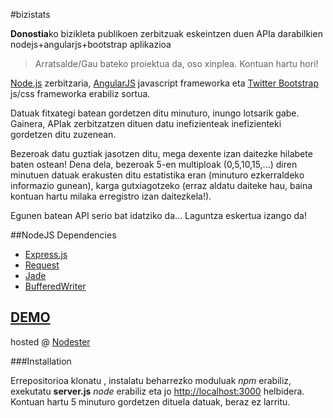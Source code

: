 #bizistats

**Donostia**ko bizikleta publikoen zerbitzuak eskeintzen duen APIa darabilkien nodejs+angularjs+bootstrap aplikazioa

> Arratsalde/Gau bateko proiektua da, oso xinplea. Kontuan hartu hori!  

[Node.js](http://nodejs.org/) zerbitzaria, [AngularJS](http://www.angularjs.org/) javascript frameworka eta [Twitter Bootstrap](http://twitter.github.com/bootstrap/) js/css frameworka erabiliz sortua. 

Datuak fitxategi batean gordetzen ditu minuturo, inungo lotsarik gabe. Gainera, APIak zerbitzatzen dituen datu inefizienteak inefizienteki gordetzen ditu zuzenean.

Bezeroak datu guztiak jasotzen ditu, mega dexente izan daitezke hilabete baten ostean! Dena dela, bezeroak 5-en multiploak (0,5,10,15,...) diren minutuen datuak erakusten ditu estatistika eran (minuturo ezkerraldeko informazio gunean), karga gutxiagotzeko (erraz aldatu daiteke hau, baina kontuan hartu milaka erregistro izan daitezkela!).

Egunen batean API serio bat idatziko da... Laguntza eskertua izango da!

##NodeJS Dependencies


* [Express.js](http://expressjs.com/)
* [Request](https://github.com/mikeal/request)
* [Jade](http://jade-lang.com/)
* [BufferedWriter](https://github.com/Gagle/Node-BufferedWriter)

[DEMO](http://bizistats.nodester.com)
----
hosted @ [Nodester](http://nodester.com)


###Installation

Errepositorioa klonatu , instalatu beharrezko moduluak *npm* erabiliz, exekutatu **server.js** *node* erabiliz eta jo [http://localhost:3000](http://localhost:3000) helbidera. Kontuan hartu 5 minuturo gordetzen dituela datuak, beraz ez larritu.